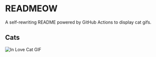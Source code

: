 # READMEOW

A self-rewriting README powered by GitHub Actions to display cat gifs.

## Cats

![In Love Cat GIF](https://media3.giphy.com/media/v1.Y2lkPTlhY2QwMmRhN2xzbG56cGt3enlxNWw4c2w1MDlseXdzNG10ajlncGljNHJmaTcwbyZlcD12MV9naWZzX3NlYXJjaCZjdD1n/MDJ9IbxxvDUQM/200.gif)
